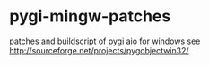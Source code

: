 pygi-mingw-patches
==================

patches and buildscript of pygi aio for windows see http://sourceforge.net/projects/pygobjectwin32/
